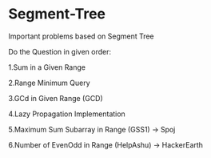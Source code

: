 # Segment-Tree
Important problems based on Segment Tree

Do the Question in given order:

1.Sum in a Given Range

2.Range Minimum Query

3.GCd in Given Range (GCD)

4.Lazy Propagation Implementation

5.Maximum Sum Subarray in Range (GSS1) -> Spoj

6.Number of EvenOdd in Range (HelpAshu) -> HackerEarth
